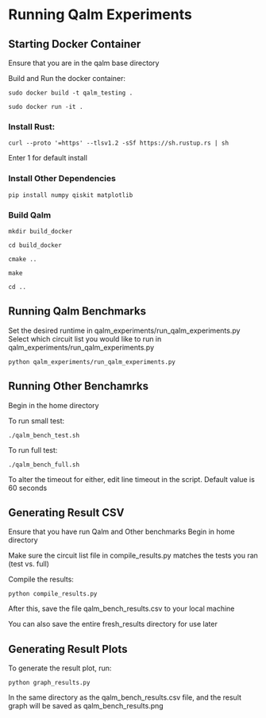 # Running Qalm Experiments

## Starting Docker Container

Ensure that you are in the qalm base directory

Build and Run the docker container:

`sudo docker build -t qalm_testing .`

`sudo docker run -it .`

### Install Rust:

`curl --proto '=https' --tlsv1.2 -sSf https://sh.rustup.rs | sh`

Enter 1 for default install

### Install Other Dependencies

`pip install numpy qiskit matplotlib`

### Build Qalm

`mkdir build_docker`

`cd build_docker`

`cmake ..`

`make`

`cd ..`

## Running Qalm Benchmarks

Set the desired runtime in qalm_experiments/run_qalm_experiments.py
Select which circuit list you would like to run in qalm_experiments/run_qalm_experiments.py

`python qalm_experiments/run_qalm_experiments.py`

## Running Other Benchamrks

Begin in the home directory

To run small test:

`./qalm_bench_test.sh`

To run full test:

`./qalm_bench_full.sh`

To alter the timeout for either, edit line timeout in the script. Default value is 60 seconds

## Generating Result CSV

Ensure that you have run Qalm and Other benchmarks
Begin in home directory

Make sure the circuit list file in compile_results.py matches the tests you ran (test vs. full)

Compile the results:

`python compile_results.py`

After this, save the file qalm_bench_results.csv to your local machine

You can also save the entire fresh_results directory for use later

## Generating Result Plots

To generate the result plot, run:

`python graph_results.py`

In the same directory as the qalm_bench_results.csv file, and the result graph will be saved as qalm_bench_results.png
